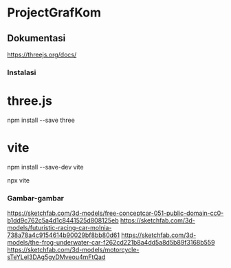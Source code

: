 # ProjectGrafKom

## Dokumentasi

https://threejs.org/docs/

### Instalasi
# three.js
npm install --save three

# vite
npm install --save-dev vite

npx vite

### Gambar-gambar

https://sketchfab.com/3d-models/free-conceptcar-051-public-domain-cc0-b1dd9c762c5a4d1c8441525d808125eb
https://sketchfab.com/3d-models/futuristic-racing-car-molnia-738a78a4c9154614b90029bf8bb80d61
https://sketchfab.com/3d-models/the-frog-underwater-car-f262cd221b8a4dd5a8d5b89f3168b559
https://sketchfab.com/3d-models/motorcycle-sTeYLeI3DAg5gyDMveou4mFtQad